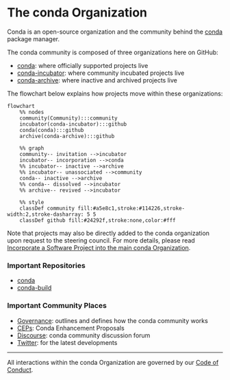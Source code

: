# The conda Organization
Conda is an open-source organization and the community behind the [conda](https://github.com/conda/conda) package manager.

The conda community is composed of three organizations here on GitHub:
- [conda](https://github.com/conda): where officially supported projects live
- [conda-incubator](https://github.com/conda-incubator): where community incubated projects live
- [conda-archive](https://github.com/conda-archive): where inactive and archived projects live

The flowchart below explains how projects move within these organizations:

```mermaid
flowchart
    %% nodes
    community(Community):::community
    incubator(conda-incubator):::github
    conda(conda):::github
    archive(conda-archive):::github

    %% graph
    community-- invitation -->incubator
    incubator-- incorporation -->conda
    %% incubator-- inactive -->archive
    %% incubator-- unassociated -->community
    conda-- inactive -->archive
    %% conda-- dissolved -->incubator
    %% archive-- revived -->incubator

    %% style
    classDef community fill:#a5e8c1,stroke:#114226,stroke-width:2,stroke-dasharray: 5 5
    classDef github fill:#24292f,stroke:none,color:#fff
```

Note that projects may also be directly added to the conda organization upon request to the steering council. For more details, please read [Incorporate a Software Project into the main conda Organization](https://github.com/conda-incubator/governance#incorporate-a-software-project-into-the-main-conda-organization).

### Important Repositories

- [conda](https://github.com/conda/conda)
- [conda-build](https://github.com/conda/conda-build)

### Important Community Places

- [Governance](https://github.com/conda-incubator/governance): outlines and defines how the conda community works
- [CEPs](https://github.com/conda-incubator/ceps): Conda Enhancement Proposals
- [Discourse](https://conda.discourse.group/): conda community discussion forum
- [Twitter](https://twitter.com/condaproject): for the latest developments

---

All interactions within the conda Organization are governed by our [Code of Conduct](https://github.com/conda-incubator/governance/blob/main/CODE_OF_CONDUCT.md#the-short-version).
